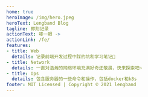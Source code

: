 ```yaml
---
home: true
heroImage: /img/hero.jpeg
heroText: Lengband Blog
tagline: 即刻记录
actionText: 喽一眼 ->
actionLink: /fe/
features:
- title: Web
  details: 记录前端开发过程中踩的坑和学习笔记📒
- title: Network
  details: 一直对浩瀚的网络环境充满好奇还敬畏，快来探索吧~
- title: Ops
  details: 包含服务器的一些命令和操作，包括docker和k8s
footer: MIT Licensed | Copyright © 2021 lengband
---
```

